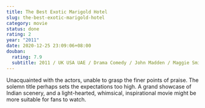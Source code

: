 ```yaml
---
title: The Best Exotic Marigold Hotel
slug: the-best-exotic-marigold-hotel
category: movie
status: done
rating: 2
year: "2011"
date: 2020-12-25 23:09:06+08:00
douban:
  rating: 7.9
  subtitle: 2011 / UK USA UAE / Drama Comedy / John Madden / Maggie Smith Judi Dench
---
```


Unacquainted with the actors, unable to grasp the finer points of praise. The solemn title perhaps sets the expectations too high. A grand showcase of Indian scenery, and a light-hearted, whimsical, inspirational movie might be more suitable for fans to watch.

